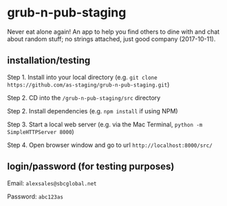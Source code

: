 # grub-n-pub-staging

Never eat alone again! An app to help you find others to dine with and chat about random stuff; no strings attached, just good company (2017-10-11).

## installation/testing

Step 1. Install into your local directory (e.g. `git clone https://github.com/as-staging/grub-n-pub-staging.git`)

Step 2. CD into the `/grub-n-pub-staging/src` directory

Step 2. Install dependencies (e.g. `npm install` if using NPM)

Step 3. Start a local web server (e.g. via the Mac Terminal, `python -m SimpleHTTPServer 8000`)

Step 4. Open browser window and go to url `http://localhost:8000/src/`

## login/password (for testing purposes)

Email: `alexsales@sbcglobal.net`

Password: `abc123as`
